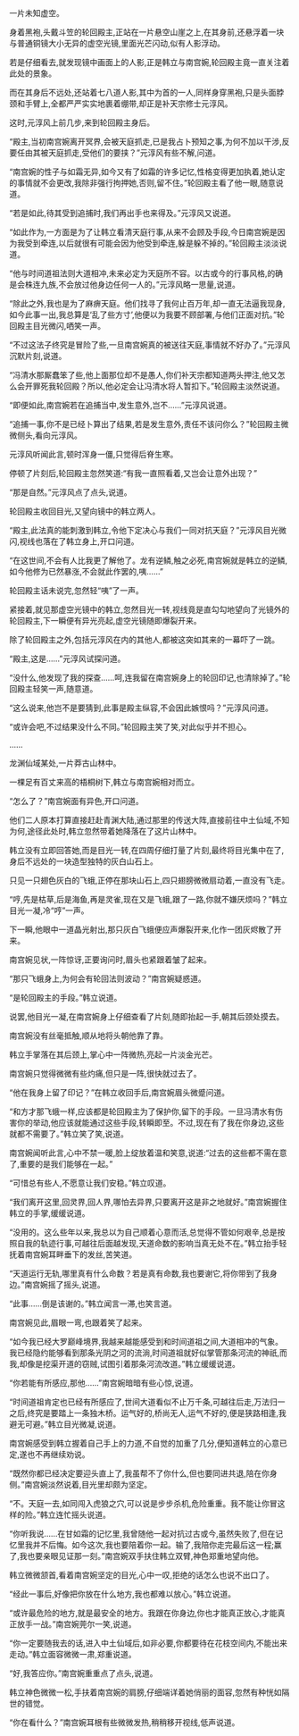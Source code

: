 
一片未知虚空。

身着黑袍,头戴斗笠的轮回殿主,正站在一片悬空山崖之上,在其身前,还悬浮着一块与普通铜镜大小无异的虚空光镜,里面光芒闪动,似有人影浮动。

若是仔细看去,就发现镜中画面上的人影,正是韩立与南宫婉,轮回殿主竟一直关注着此处的景象。

而在其身后不远处,还站着七八道人影,其中为首的一人,同样身穿黑袍,只是头面脖颈和手臂上,全都严严实实地裹着绷带,却正是补天宗修士元淳风。

这时,元淳风上前几步,来到轮回殿主身后。

“殿主,当初南宫婉离开冥界,会被天庭抓走,已是我占卜预知之事,为何不加以干涉,反要任由其被天庭抓走,受他们的要挟？”元淳风有些不解,问道。

“南宫婉的性子与如霜无异,如今又有了如霜的许多记忆,性格变得更加执着,她认定的事情就不会更改,我除非强行拘押她,否则,留不住。”轮回殿主看了他一眼,随意说道。

“若是如此,待其受到追捕时,我们再出手也来得及。”元淳风又说道。

“如此作为,一方面是为了让韩立看清天庭行事,从来不会顾及手段,今日南宫婉是因为我受到牵连,以后就很有可能会因为他受到牵连,躲是躲不掉的。”轮回殿主淡淡说道。

“他与时间道祖法则大道相冲,未来必定为天庭所不容。以古或今的行事风格,的确是会株连九族,不会放过他身边任何一人的。”元淳风略一思量,说道。

“除此之外,我也是为了麻痹天庭。他们找寻了我何止百万年,却一直无法逼我现身,如今此事一出,我总算是‘乱了些方寸’,他便以为我要不顾部署,与他们正面对抗。”轮回殿主目光微闪,哂笑一声。

“不过这法子终究是冒险了些,一旦南宫婉真的被送往天庭,事情就不好办了。”元淳风沉默片刻,说道。

“冯清水那厮蠢笨了些,他上面那位却不是愚人,你们补天宗都知道两头押注,他又怎么会开罪死我轮回殿？所以,他必定会让冯清水将人暂扣下。”轮回殿主淡然说道。

“即便如此,南宫婉若在追捕当中,发生意外,岂不……”元淳风说道。

“追捕一事,你不是已经卜算出了结果,若是发生意外,责任不该问你么？”轮回殿主微微侧头,看向元淳风。

元淳风听闻此言,顿时浑身一僵,只觉得后脊生寒。

停顿了片刻后,轮回殿主忽然笑道:“有我一直照看着,又岂会让意外出现？”

“那是自然。”元淳风点了点头,说道。

轮回殿主收回目光,又望向镜中的韩立两人。

“殿主,此法真的能刺激到韩立,令他下定决心与我们一同对抗天庭？”元淳风目光微闪,视线也落在了韩立身上,开口问道。

“在这世间,不会有人比我更了解他了。龙有逆鳞,触之必死,南宫婉就是韩立的逆鳞,如今他修为已然暴涨,不会就此作罢的,咦……”

轮回殿主话未说完,忽然轻“咦”了一声。

紧接着,就见那虚空光镜中的韩立,忽然目光一转,视线竟是直勾勾地望向了光镜外的轮回殿主,下一瞬便有异光亮起,虚空光镜随即爆裂开来。

除了轮回殿主之外,包括元淳风在内的其他人,都被这突如其来的一幕吓了一跳。

“殿主,这是……”元淳风试探问道。

“没什么,他发现了我的探查……呵,连我留在南宫婉身上的轮回印记,也清除掉了。”轮回殿主轻笑一声,随意道。

“这么说来,他岂不是要猜到,此事是殿主纵容,不会因此嫉恨吗？”元淳风问道。

“或许会吧,不过结果没什么不同。”轮回殿主笑了笑,对此似乎并不担心。

……

龙渊仙域某处,一片莽古山林中。

一棵足有百丈来高的梧桐树下,韩立与南宫婉相对而立。

“怎么了？”南宫婉面有异色,开口问道。

他们二人原本打算直接赶赴青渊大陆,通过那里的传送大阵,直接前往中土仙域,不知为何,途径此处时,韩立忽然带着她降落在了这片山林中。

韩立没有立即回答她,而是目光一转,在四周仔细打量了片刻,最终将目光集中在了,身后不远处的一块造型独特的灰白山石上。

只见一只翅色灰白的飞蛾,正停在那块山石上,四只翅膀微微扇动着,一直没有飞走。

“哼,先是枯草,后是海鱼,再是灵雀,现在又是飞蛾,跟了一路,你就不嫌厌烦吗？”韩立目光一凝,冷“哼”一声。

下一瞬,他眼中一道晶光射出,那只灰白飞蛾便应声爆裂开来,化作一团灰烬散了开来。

南宫婉见状,一阵惊讶,正要询问时,眉头也紧跟着皱了起来。

“那只飞蛾身上,为何会有轮回法则波动？”南宫婉疑惑道。

“是轮回殿主的手段。”韩立说道。

说罢,他目光一凝,在南宫婉身上仔细查看了片刻,随即抬起一手,朝其后颈处摸去。

南宫婉没有丝毫抵触,顺从地将头朝他靠了靠。

韩立手掌落在其后颈上,掌心中一阵微热,亮起一片淡金光芒。

南宫婉只觉得微微有些灼痛,但只是一阵,很快就过去了。

“他在我身上留了印记？”在韩立收回手后,南宫婉眉头微蹙问道。

“和方才那飞蛾一样,应该都是轮回殿主为了保护你,留下的手段。一旦冯清水有伤害你的举动,他应该就能通过这些手段,转瞬即至。不过,现在有了我在你身边,这些就都不需要了。”韩立笑了笑,说道。

南宫婉闻听此言,心中不禁一暖,脸上绽放着温和笑意,说道:“过去的这些都不需在意了,重要的是我们能够在一起。”

“可惜总有些人,不愿意让我们安稳。”韩立叹道。

“我们离开这里,回灵界,回人界,哪怕去异界,只要离开这是非之地就好。”南宫婉握住韩立的手掌,缓缓说道。

“没用的。这么些年以来,我总以为自己顺着心意而活,总觉得不管如何艰辛,总是按照自我的轨迹行事,可越往后面越发现,天道命数的影响当真无处不在。”韩立抬手轻抚着南宫婉耳畔垂下的发丝,苦笑道。

“天道运行无轨,哪里真有什么命数？若是真有命数,我也要谢它,将你带到了我身边。”南宫婉摇了摇头,说道。

“此事……倒是该谢的。”韩立闻言一滞,也笑言道。

南宫婉见此,眉眼一弯,也跟着笑了起来。

“如今我已经大罗巅峰境界,我越来越能感受到和时间道祖之间,大道相冲的气象。我已经隐约能够看到那条光阴之河的流淌,时间道祖就好似掌管那条河流的神祇,而我,却像是挖渠开道的窃贼,试图引着那条河流改道。”韩立缓缓说道。

“你若能有所感应,那他……”南宫婉暗暗有些心惊,说道。

“时间道祖肯定也已经有所感应了,世间大道看似不止万千条,可越往后走,万法归一之后,终究是要踏上一条独木桥。运气好的,桥尚无人,运气不好的,便是狭路相逢,我避无可避。”韩立目光微凝,说道。

南宫婉感受到韩立握着自己手上的力道,不自觉的加重了几分,便知道韩立的心意已定,遂也不再继续劝说。

“既然你都已经决定要迎头直上了,我虽帮不了你什么,但也要同进共退,陪在你身侧。”南宫婉淡然说着,目光里却颇为坚定。

“不。天庭一去,如同闯入虎狼之穴,可以说是步步杀机,危险重重。我不能让你冒这样的险。”韩立连忙摇头说道。

“你听我说……在甘如霜的记忆里,我曾随他一起对抗过古或今,虽然失败了,但在记忆里我并不后悔。如今这次,我也要陪着你一起。输了,我陪你走完最后这一程;赢了,我也要亲眼见证那一刻。”南宫婉双手扶住韩立双臂,神色郑重地望向他。

韩立微微颔首,看着南宫婉坚定的目光,心中一叹,拒绝的话怎么也说不出口了。

“经此一事后,好像把你放在什么地方,我也都难以放心。”韩立说道。

“或许最危险的地方,就是最安全的地方。我跟在你身边,你也才能真正放心,才能真正放手一战。”南宫婉莞尔一笑,说道。

“你一定要随我去的话,进入中土仙域后,如非必要,你都要待在花枝空间内,不能出来走动。”韩立面容微微一肃,郑重说道。

“好,我答应你。”南宫婉重重点了点头,说道。

韩立神色微微一松,手扶着南宫婉的肩膀,仔细端详着她俏丽的面容,忽然有种恍如隔世的错觉。

“你在看什么？”南宫婉耳根有些微微发热,稍稍移开视线,低声说道。
